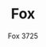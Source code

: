 ---
designer: Patrick Norguet
description: "Fox%20is%20a%20stylish%20collection%20of%20armchairs%20with%20a%20distinctive%20personality%20and%20compact%20dimensions%2C%20defined%20by%20harmonious%20mixture%20of%20materials%20and%20contrasting%20geometric%20lines.%20Armchair%20with%20polypropylene%20shell%2C%20curved%20solid%20ash%20wood%20backrest%20and%20solid%20ash%20wood%20legs."
image_primary: img/Fox-3725_01_zoom.jpg
image_secondary: img/Fox-3725_02_zoom.jpg
manufacturer: Pedrali
href: https://www.pedrali.it/en/products/catalog/Chair-FOX-3725/
subtitle: Fox 3725
title: Fox
image_thumb: img/Fox-3725_cover.jpg
tags: 
  - pedrali
  - chairs
category: chairs
slug: /manufacturers/pedrali/chairs/patrick-norguet-fox
---